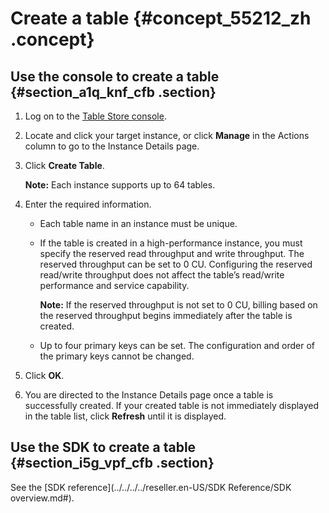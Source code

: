 # Create a table {#concept_55212_zh .concept}

## Use the console to create a table {#section_a1q_knf_cfb .section}

1.  Log on to the [Table Store console](https://partners-intl.console.aliyun.com/#/ots).
2.  Locate and click your target instance, or click **Manage** in the Actions column to go to the Instance Details page.
3.  Click **Create Table**.

    **Note:** Each instance supports up to 64 tables.

4.  Enter the required information.
    -   Each table name in an instance must be unique.

    -   If the table is created in a high-performance instance, you must specify the reserved read throughput and write throughput. The reserved throughput can be set to 0 CU. Configuring the reserved read/write throughput does not affect the table’s read/write performance and service capability.

        **Note:** If the reserved throughput is not set to 0 CU, billing based on the reserved throughput begins immediately after the table is created.

    -   Up to four primary keys can be set. The configuration and order of the primary keys cannot be changed.
5.  Click **OK**.
6.  You are directed to the Instance Details page once a table is successfully created. If your created table is not immediately displayed in the table list, click **Refresh** until it is displayed.

## Use the SDK to create a table {#section_i5g_vpf_cfb .section}

See the [SDK reference](../../../../reseller.en-US/SDK Reference/SDK overview.md#).

